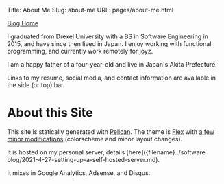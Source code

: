 Title: About Me
Slug: about-me
URL: pages/about-me.html
<!-- save_as: index.html -->

[Blog Home](/blog_index.html)

I graduated from Drexel University with a BS in Software Engineering in 2015, and have since then lived in Japan. I enjoy working with functional programming, and currently work remotely for [joyz](https://www.joyz.co.jp).

I am a happy father of a four-year-old and live in Japan's Akita Prefecture.

Links to my resume, social media, and contact information are available in the side (or top) bar.

# About this Site

This site is statically generated with [Pelican](https://docs.getpelican.com/en/stable/). The theme is [Flex](https://github.com/alexandrevicenzi/Flex) with [a few minor modifications](https://github.com/Checkroth/pbelican/blob/master/content/extra/custom.css) (colorscheme and minor layout changes).

It is hosted on my personal server, details [here]({filename}../software blog/2021-4-27-setting-up-a-self-hosted-server.md).

It mixes in Google Analytics, Adsense, and Disqus.
